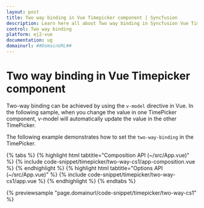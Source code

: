 ```yaml
---
layout: post
title: Two way binding in Vue Timepicker component | Syncfusion
description: Learn here all about Two way binding in Syncfusion Vue Timepicker component of Syncfusion Essential JS 2 and more.
control: Two way binding 
platform: ej2-vue
documentation: ug
domainurl: ##DomainURL##
---
```


# Two way binding in Vue Timepicker component

Two-way binding can be achieved by using the `v-model` directive in Vue. In the following sample, when you change the value in one TimePicker component, v-model will automatically update the value in the other TimePicker.

The following example demonstrates how to set the `two-way-binding` in the TimePicker.

{% tabs %}
{% highlight html tabtitle="Composition API (~/src/App.vue)" %}
{% include code-snippet/timepicker/two-way-cs1/app-composition.vue %}
{% endhighlight %}
{% highlight html tabtitle="Options API (~/src/App.vue)" %}
{% include code-snippet/timepicker/two-way-cs1/app.vue %}
{% endhighlight %}
{% endtabs %}
        
{% previewsample "page.domainurl/code-snippet/timepicker/two-way-cs1" %}